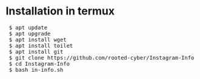# Installation in termux

<pre> $ apt update
 $ apt upgrade
 $ apt install wget
 $ apt install toilet
 $ apt install git
 $ git clone https://github.com/rooted-cyber/Instagram-Info
 $ cd Instagram-Info
 $ bash in-info.sh
 </pre>
 